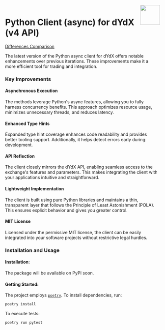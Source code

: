 <img src="https://dydx.exchange/icon.svg" height="64px" align="right" />

# Python Client (async) for dYdX (v4 API)

[Differences Comparison](./DIFF.md)

The latest version of the Python async client for dYdX offers notable enhancements over previous iterations. These improvements make it a more efficient tool for trading and integration.

### Key Improvements

#### Asynchronous Execution

The methods leverage Python's async features, allowing you to fully harness concurrency benefits. This approach optimizes resource usage, minimizes unnecessary threads, and reduces latency.

#### Enhanced Type Hints

Expanded type hint coverage enhances code readability and provides better tooling support. Additionally, it helps detect errors early during development.

#### API Reflection

The client closely mirrors the dYdX API, enabling seamless access to the exchange's features and parameters. This makes integrating the client with your applications intuitive and straightforward.

#### Lightweight Implementation
The client is built using pure Python libraries and maintains a thin, transparent layer that follows the Principle of Least Astonishment (POLA). This ensures explicit behavior and gives you greater control.

#### MIT License
Licensed under the permissive MIT license, the client can be easily integrated into your software projects without restrictive legal hurdles.

### Installation and Usage

#### Installation:

The package will be available on PyPI soon.

#### Getting Started:

The project employs [`poetry`](https://python-poetry.org/). To install dependencies, run:

```bash
poetry install
```

To execute tests:

```bash
poetry run pytest
```
